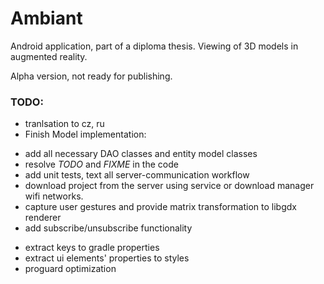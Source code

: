 # Ambiant
Android application, part of a diploma thesis. Viewing of 3D models in augmented reality. 

Alpha version, not ready for publishing. 

### TODO: ### 
* tranlsation to cz, ru
* Finish Model implementation: 
+ add all necessary DAO classes and entity model classes
+ resolve _TODO_ and _FIXME_ in the code
+ add unit tests, text all server-communication workflow
+ download project from the server using service or download manager wifi networks.
+ capture user gestures and provide matrix transformation to libgdx renderer
+ add subscribe/unsubscribe functionality
* extract keys to gradle properties
* extract ui elements' properties to styles
* proguard optimization
